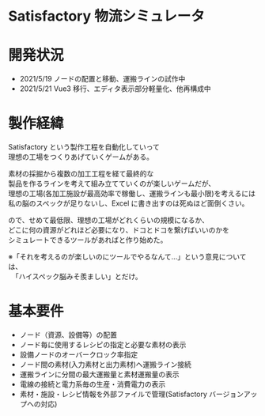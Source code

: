# Satisfactory 物流シミュレータ

# 開発状況

- 2021/5/19 ノードの配置と移動、運搬ラインの試作中
- 2021/5/21 Vue3 移行、エディタ表示部分軽量化、他再構成中

# 製作経緯

Satisfactory という製作工程を自動化していって  
理想の工場をつくりあげていくゲームがある。

素材の採掘から複数の加工工程を経て最終的な  
製品を作るラインを考えて組み立てていくのが楽しいゲームだが、  
理想の工場(各加工施設が最高効率で稼働し、運搬ラインも最小限)を考えるには  
私の脳のスペックが足りないし、Excel に書き出すのは死ぬほど面倒くさい。

ので、せめて最低限、理想の工場がどれくらいの規模になるか、  
どこに何の資源がどれほど必要になり、ドコとドコを繋げばいいのかを  
シミュレートできるツールがあればと作り始めた。

※「それを考えるのが楽しいのにツールでやるなんて...」という意見については、  
　「ハイスペック脳みそ羨ましい」とだけ。

# 基本要件

- ノード（資源、設備等）の配置
- ノード毎に使用するレシピの指定と必要な素材の表示
- 設備ノードのオーバークロック率指定
- ノード間の素材(入力素材と出力素材)へ運搬ライン接続
- 運搬ラインに分間の最大運搬量と素材運搬量の表示
- 電線の接続と電力系毎の生産・消費電力の表示
- 素材・施設・レシピ情報を外部ファイルで管理(Satisfactory バージョンアップへの対応)
